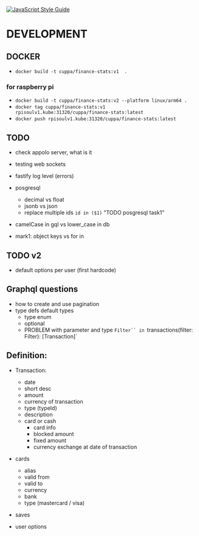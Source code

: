 [![JavaScript Style Guide](https://cdn.rawgit.com/standard/standard/master/badge.svg)](https://github.com/standard/standard)

# DEVELOPMENT

## DOCKER

- `docker build -t cuppa/finance-stats:v1  .`

### for raspberry pi

- `docker build -t cuppa/finance-stats:v2 --platform linux/arm64 .`
- `docker tag cuppa/finance-stats:v1 rpisoulv1.kube:31320/cuppa/finance-stats:latest`
- `docker push rpisoulv1.kube:31320/cuppa/finance-stats:latest`

## TODO

- check appolo server, what is it
- testing web sockets

- fastify log level (errors)


- posgresql
    - decimal vs float
    - jsonb vs json
    - replace multiple ids `id in ($1)` "TODO posgresql task1"
    
- camelCase in gql vs lower_case in db
- mark1: object keys vs for in 

## TODO v2

- default options per user (first hardcode)

## Graphql questions

- how to create and use pagination
- type defs default types
    - type enum
    - optional
    - PROBLEM with parameter and type `Filter`` in `transactions(filter: Filter): [Transaction]`
    

## Definition:

- Transaction:
    - date
    - short desc
    - amount
    - currency of transaction
    - type (typeId)
    - description
    - card or cash
        - card info
        - blocked amount
        - fixed amount
        - currency exchange at date of transaction
        
- cards
   - alias
   - valid from
   - valid to
   - currency
   - bank
   - type (mastercard / visa)

- saves
- user options
